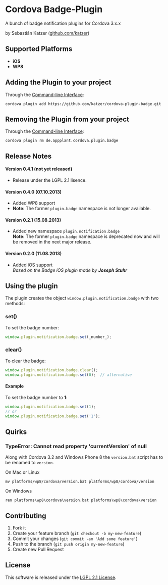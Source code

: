 Cordova Badge-Plugin
====================

A bunch of badge notification plugins for Cordova 3.x.x

by Sebastián Katzer ([github.com/katzer](https://github.com/katzer))

## Supported Platforms
- **iOS**
- **WP8**

## Adding the Plugin to your project
Through the [Command-line Interface](http://cordova.apache.org/docs/en/3.0.0/guide_cli_index.md.html#The%20Command-line%20Interface):
```
cordova plugin add https://github.com/katzer/cordova-plugin-badge.git
```

## Removing the Plugin from your project
Through the [Command-line Interface](http://cordova.apache.org/docs/en/3.0.0/guide_cli_index.md.html#The%20Command-line%20Interface):
```
cordova plugin rm de.appplant.cordova.plugin.badge
```

## Release Notes
#### Version 0.4.1 (not yet released)
- Release under the LGPL 2.1 lisence.

#### Version 0.4.0 (07.10.2013)
- Added WP8 support
- **Note:** The former `plugin.badge` namespace is not longer available.

#### Version 0.2.1 (15.08.2013)
- Added new namespace `plugin.notification.badge`<br>
  **Note:** The former `plugin.badge` namespace is deprecated now and will be removed in the next major release.

#### Version 0.2.0 (11.08.2013)
- Added iOS support<br>
  *Based on the Badge iOS plugin made by* ***Joseph Stuhr***

## Using the plugin
The plugin creates the object ```window.plugin.notification.badge``` with two methods:

### set()
To set the badge number:
```javascript
window.plugin.notification.badge.set(_number_);
```

### clear()
To clear the badge:
```javascript
window.plugin.notification.badge.clear();
window.plugin.notification.badge.set(0);  // alternative
```

####  Example
To set the badge number to **1**:
```javascript
window.plugin.notification.badge.set(1);
// or
window.plugin.notification.badge.set('1');
```

## Quirks
### TypeError: Cannot read property 'currentVersion' of null
Along with Cordova 3.2 and Windows Phone 8 the `version.bat` script has to be renamed to `version`.

On Mac or Linux
```
mv platforms/wp8/cordova/version.bat platforms/wp8/cordova/version
```
On Windows
```
ren platforms\wp8\cordova\version.bat platforms\wp8\cordova\version
```

## Contributing

1. Fork it
2. Create your feature branch (`git checkout -b my-new-feature`)
3. Commit your changes (`git commit -am 'Add some feature'`)
4. Push to the branch (`git push origin my-new-feature`)
5. Create new Pull Request

## License

This software is released under the [LGPL 2.1 License](http://opensource.org/licenses/LGPL-2.1).
